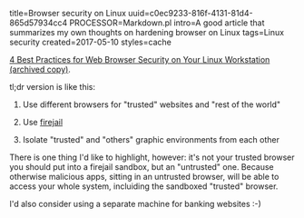 title=Browser security on Linux
uuid=c0ec9233-816f-4131-81d4-865d57934cc4
PROCESSOR=Markdown.pl
intro=A good article that summarizes my own thoughts on hardening browser on Linux
tags=Linux security
created=2017-05-10
styles=cache

[4 Best Practices for Web Browser Security on Your Linux Workstation](https://www.linux.com/news/linux-workstation-security/2017/5/4-best-practices-web-browser-security-your-linux-workstation) [(archived copy)](/cache/browser-security-on-linux.html).

tl;dr version is like this:

1. Use different browsers for "trusted" websites and "rest of the world"

2. Use [firejail][]

3. Isolate "trusted" and "others" graphic environments from each other

[firejail]: https://firejail.wordpress.com/

There is one thing I'd like to highlight, however: it's not your trusted browser you should put into a firejail sandbox, but an "untrusted" one. Because otherwise malicious apps, sitting in an untrusted browser, will be able to access your whole system, incluiding the sandboxed "trusted" browser.

I'd also consider using a separate machine for banking websites :-)
